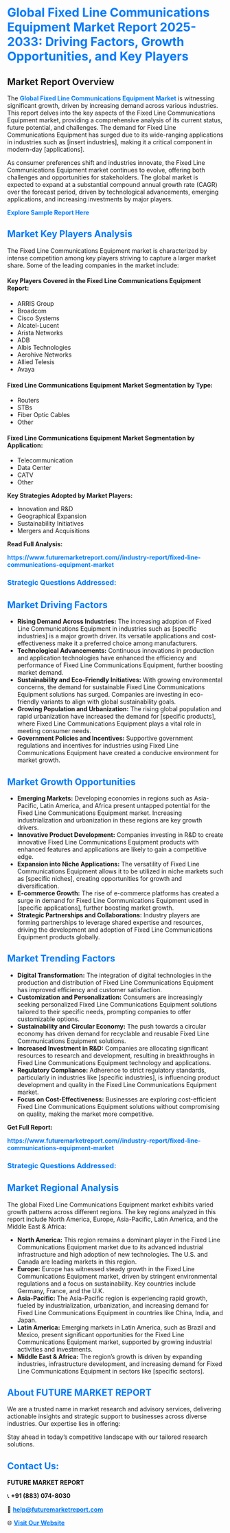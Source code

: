 <h1 style="color: #007BFF;">Global Fixed Line Communications Equipment Market Report 2025-2033: Driving Factors, Growth Opportunities, and Key Players</h1>

<section id="overview">
<h2>Market Report Overview</h2>
<p>The <a href="https://www.futuremarketreport.com//industry-report/fixed-line-communications-equipment-market" style="color: #007BFF; text-decoration: none;"><strong>Global Fixed Line Communications Equipment Market</strong></a> is witnessing significant growth, driven by increasing demand across various industries. This report delves into the key aspects of the Fixed Line Communications Equipment market, providing a comprehensive analysis of its current status, future potential, and challenges. The demand for Fixed Line Communications Equipment has surged due to its wide-ranging applications in industries such as [insert industries], making it a critical component in modern-day [applications].</p>
<p>As consumer preferences shift and industries innovate, the Fixed Line Communications Equipment market continues to evolve, offering both challenges and opportunities for stakeholders. The global market is expected to expand at a substantial compound annual growth rate (CAGR) over the forecast period, driven by technological advancements, emerging applications, and increasing investments by major players.</p>
</section>

<section id="overview">
<p><a href="https://www.futuremarketreport.com//request-sample/reportId=51467" style="color: #007BFF; text-decoration: none;"><strong>Explore Sample Report Here</strong></a></p>
</section>

<section id="key-players">
<h2 style="color: #007BFF;">Market Key Players Analysis</h2>
<p>The Fixed Line Communications Equipment market is characterized by intense competition among key players striving to capture a larger market share. Some of the leading companies in the market include:</p>
<h4>Key Players Covered in the Fixed Line Communications Equipment Report:</h4>
<ul><li>ARRIS Group</li><li>Broadcom</li><li>Cisco Systems</li><li>Alcatel-Lucent</li><li>Arista Networks</li><li>ADB</li><li>Albis Technologies</li><li>Aerohive Networks</li><li>Allied Telesis</li><li>Avaya</li></ul>
<h4>Fixed Line Communications Equipment Market Segmentation by Type:</h4>
<ul><li>Routers</li><li>STBs</li><li>Fiber Optic Cables</li><li>Other</li></ul>

<h4>Fixed Line Communications Equipment Market Segmentation by Application:</h4>
<ul><li>Telecommunication</li><li>Data Center</li><li>CATV</li><li>Other</li></ul>
<p><strong>Key Strategies Adopted by Market Players:</strong></p>
<ul>
<li>Innovation and R&D</li>
<li>Geographical Expansion</li>
<li>Sustainability Initiatives</li>
<li>Mergers and Acquisitions</li>
</ul>
</section>

<section>
<p><strong>Read Full Analysis: </strong></p><a href="https://www.futuremarketreport.com//industry-report/fixed-line-communications-equipment-market" style="color: #007BFF; text-decoration: none;"><strong>https://www.futuremarketreport.com//industry-report/fixed-line-communications-equipment-market</strong></a>
<h3 style="color: #007BFF;">Strategic Questions Addressed:</h3>
</section>

<section id="driving-factors">
<h2 style="color: #007BFF;">Market Driving Factors</h2>
<ul>
<li><strong>Rising Demand Across Industries:</strong> The increasing adoption of Fixed Line Communications Equipment in industries such as [specific industries] is a major growth driver. Its versatile applications and cost-effectiveness make it a preferred choice among manufacturers.</li>
<li><strong>Technological Advancements:</strong> Continuous innovations in production and application technologies have enhanced the efficiency and performance of Fixed Line Communications Equipment, further boosting market demand.</li>
<li><strong>Sustainability and Eco-Friendly Initiatives:</strong> With growing environmental concerns, the demand for sustainable Fixed Line Communications Equipment solutions has surged. Companies are investing in eco-friendly variants to align with global sustainability goals.</li>
<li><strong>Growing Population and Urbanization:</strong> The rising global population and rapid urbanization have increased the demand for [specific products], where Fixed Line Communications Equipment plays a vital role in meeting consumer needs.</li>
<li><strong>Government Policies and Incentives:</strong> Supportive government regulations and incentives for industries using Fixed Line Communications Equipment have created a conducive environment for market growth.</li>
</ul>
</section>

<section id="growth-opportunities">
<h2 style="color: #007BFF;">Market Growth Opportunities</h2>
<ul>
<li><strong>Emerging Markets:</strong> Developing economies in regions such as Asia-Pacific, Latin America, and Africa present untapped potential for the Fixed Line Communications Equipment market. Increasing industrialization and urbanization in these regions are key growth drivers.</li>
<li><strong>Innovative Product Development:</strong> Companies investing in R&D to create innovative Fixed Line Communications Equipment products with enhanced features and applications are likely to gain a competitive edge.</li>
<li><strong>Expansion into Niche Applications:</strong> The versatility of Fixed Line Communications Equipment allows it to be utilized in niche markets such as [specific niches], creating opportunities for growth and diversification.</li>
<li><strong>E-commerce Growth:</strong> The rise of e-commerce platforms has created a surge in demand for Fixed Line Communications Equipment used in [specific applications], further boosting market growth.</li>
<li><strong>Strategic Partnerships and Collaborations:</strong> Industry players are forming partnerships to leverage shared expertise and resources, driving the development and adoption of Fixed Line Communications Equipment products globally.</li>
</ul>
</section>

<section id="trending-factors">
<h2 style="color: #007BFF;">Market Trending Factors</h2>
<ul>
<li><strong>Digital Transformation:</strong> The integration of digital technologies in the production and distribution of Fixed Line Communications Equipment has improved efficiency and customer satisfaction.</li>
<li><strong>Customization and Personalization:</strong> Consumers are increasingly seeking personalized Fixed Line Communications Equipment solutions tailored to their specific needs, prompting companies to offer customizable options.</li>
<li><strong>Sustainability and Circular Economy:</strong> The push towards a circular economy has driven demand for recyclable and reusable Fixed Line Communications Equipment solutions.</li>
<li><strong>Increased Investment in R&D:</strong> Companies are allocating significant resources to research and development, resulting in breakthroughs in Fixed Line Communications Equipment technology and applications.</li>
<li><strong>Regulatory Compliance:</strong> Adherence to strict regulatory standards, particularly in industries like [specific industries], is influencing product development and quality in the Fixed Line Communications Equipment market.</li>
<li><strong>Focus on Cost-Effectiveness:</strong> Businesses are exploring cost-efficient Fixed Line Communications Equipment solutions without compromising on quality, making the market more competitive.</li>
</ul>
</section>

<section>
<p><strong>Get Full Report: </strong></p><a href="https://www.futuremarketreport.com//industry-report/fixed-line-communications-equipment-market" style="color: #007BFF; text-decoration: none;"><strong>https://www.futuremarketreport.com//industry-report/fixed-line-communications-equipment-market</strong></a>
<h3 style="color: #007BFF;">Strategic Questions Addressed:</h3>
</section>


<section id="regional-analysis">
<h2 style="color: #007BFF;">Market Regional Analysis</h2>
<p>The global Fixed Line Communications Equipment market exhibits varied growth patterns across different regions. The key regions analyzed in this report include North America, Europe, Asia-Pacific, Latin America, and the Middle East & Africa:</p>
<ul>
<li><strong>North America:</strong> This region remains a dominant player in the Fixed Line Communications Equipment market due to its advanced industrial infrastructure and high adoption of new technologies. The U.S. and Canada are leading markets in this region.</li>
<li><strong>Europe:</strong> Europe has witnessed steady growth in the Fixed Line Communications Equipment market, driven by stringent environmental regulations and a focus on sustainability. Key countries include Germany, France, and the U.K.</li>
<li><strong>Asia-Pacific:</strong> The Asia-Pacific region is experiencing rapid growth, fueled by industrialization, urbanization, and increasing demand for Fixed Line Communications Equipment in countries like China, India, and Japan.</li>
<li><strong>Latin America:</strong> Emerging markets in Latin America, such as Brazil and Mexico, present significant opportunities for the Fixed Line Communications Equipment market, supported by growing industrial activities and investments.</li>
<li><strong>Middle East & Africa:</strong> The region’s growth is driven by expanding industries, infrastructure development, and increasing demand for Fixed Line Communications Equipment in sectors like [specific sectors].</li>
</ul>
</section>

<footer>
<h2 style="color: #007BFF;">About FUTURE MARKET REPORT</h2>
<p>We are a trusted name in market research and advisory services, delivering actionable insights and strategic support to businesses across diverse industries. Our expertise lies in offering:</p>

<p>Stay ahead in today’s competitive landscape with our tailored research solutions.</p>

<h2 style="color: #007BFF;">Contact Us:</h2>
<p><strong>FUTURE MARKET REPORT</strong></p>
<p>📞 <strong>+91 (883) 074-8030</strong></p>
<p>📧 <strong><a href="mailto:help@futuremarketreport.com" style="color: #007BFF;">help@futuremarketreport.com</a></strong></p>
<p>🌐 <strong><a href="https://www.futuremarketreport.com/" style="color: #007BFF;">Visit Our Website</a></strong></p>
</footer>